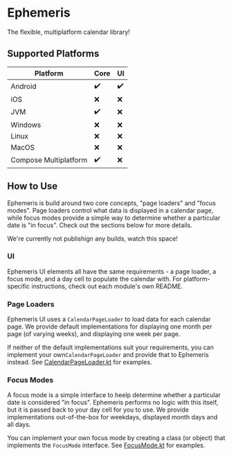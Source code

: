 # Ephemeris
The flexible, multiplatform calendar library!

## Supported Platforms

| Platform | Core | UI |
| -- | -- | -- |
| Android | ✔️ | ✔️ |
| iOS | ❌ | ❌ |
| JVM | ✔️ | ❌ |
| Windows | ❌ | ❌ |
| Linux | ❌ | ❌ |
| MacOS | ❌ | ❌ |
| Compose Multiplatform | ✔️ | ❌ |

## How to Use

Ephemeris is build around two core concepts, "page loaders" and "focus modes".
Page loaders control what data is displayed in a calendar page, while focus modes provide a simple way to determine whether a particular date is "in focus".
Check out the sections below for more details.

We're currently not publishign any builds, watch this space!

### UI

Ephemeris UI elements all have the same requirements - a page loader, a focus mode, and a day cell to populate the calendar with.
For platform-specific instructions, check out each module's own README.

### Page Loaders

Ephemeris UI uses a `CalendarPageLoader` to load data for each calendar page.
We provide default implementations for displaying one month per page (of varying weeks), and displaying one week per page.

If neither of the default implementations suit your requirements, you can implement your own`CalendarPageLoader` and provide that to Ephemeris instead.
See [CalendarPageLoader.kt](https://github.com/boswelja/Ephemeris/blob/main/core/src/commonMain/kotlin/com/boswelja/ephemeris/core/data/CalendarPageLoader.kt) for examples.

### Focus Modes

A focus mode is a simple interface to heelp determine whether a particular date is considered "in focus".
Ephemeris performs no logic with this itself, but it is passed back to your day cell for you to use.
We provide implementations out-of-the-box for weekdays, displayed month days and all days.

You can implement your own focus mode by creating a class (or object) that implements the `FocusMode` interface.
See [FocusMode.kt](https://github.com/boswelja/Ephemeris/blob/main/core/src/commonMain/kotlin/com/boswelja/ephemeris/core/data/FocusMode.kt) for examples.
